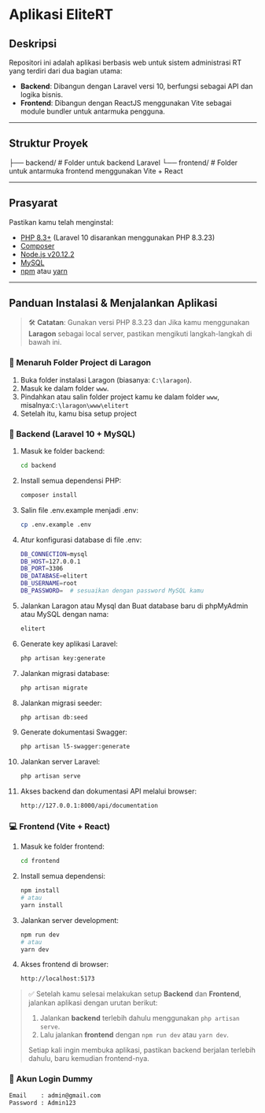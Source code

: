 # Aplikasi EliteRT



## Deskripsi  
Repositori ini adalah aplikasi berbasis web untuk sistem administrasi RT yang terdiri dari dua bagian utama:  
- **Backend**: Dibangun dengan Laravel versi 10, berfungsi sebagai API dan logika bisnis.  
- **Frontend**: Dibangun dengan ReactJS menggunakan Vite sebagai module bundler untuk antarmuka pengguna.

---

## Struktur Proyek
├── backend/ # Folder untuk backend Laravel
└── frontend/ # Folder untuk antarmuka frontend menggunakan Vite + React


---

## Prasyarat  
Pastikan kamu telah menginstal:
- [PHP 8.3+](https://www.php.net/) (Laravel 10 disarankan menggunakan PHP 8.3.23)
- [Composer](https://getcomposer.org/)
- [Node.js v20.12.2](https://nodejs.org/)
- [MySQL](https://www.mysql.com/)
- [npm](https://www.npmjs.com/) atau [yarn](https://yarnpkg.com/)

---

## Panduan Instalasi & Menjalankan Aplikasi  
> 🛠️ **Catatan**: Gunakan versi PHP 8.3.23 dan Jika kamu menggunakan **Laragon** sebagai local server, pastikan mengikuti langkah-langkah di bawah ini.

### 📁 Menaruh Folder Project di Laragon

1. Buka folder instalasi Laragon (biasanya: `C:\laragon`).
2. Masuk ke dalam folder `www`.
3. Pindahkan atau salin folder project kamu ke dalam folder `www`, misalnya:`C:\laragon\www\elitert`
4. Setelah itu, kamu bisa setup project
   
### 🔧 Backend (Laravel 10 + MySQL)

1. Masuk ke folder backend:
   ```bash
   cd backend
   
2. Install semua dependensi PHP:
   ```bash
   composer install
   
4. Salin file .env.example menjadi .env:
   ```bash
   cp .env.example .env
   
6. Atur konfigurasi database di file .env:
   ```bash
   DB_CONNECTION=mysql
   DB_HOST=127.0.0.1
   DB_PORT=3306
   DB_DATABASE=elitert
   DB_USERNAME=root
   DB_PASSWORD=  # sesuaikan dengan password MySQL kamu
   
8. Jalankan Laragon atau Mysql dan Buat database baru di phpMyAdmin atau MySQL dengan nama:
   ```bash
   elitert
   
10. Generate key aplikasi Laravel:
    ```bash
    php artisan key:generate
    
12. Jalankan migrasi database:
    ```bash
    php artisan migrate
    
14. Jalankan migrasi seeder:
    ```bash
    php artisan db:seed
    
16. Generate dokumentasi Swagger:
    ```bash
    php artisan l5-swagger:generate

18. Jalankan server Laravel:
    ```bash
    php artisan serve

20. Akses backend dan dokumentasi API melalui browser:
    ```bash
    http://127.0.0.1:8000/api/documentation


### 💻 Frontend (Vite + React)

1. Masuk ke folder frontend:
   ```bash
   cd frontend
   
3. Install semua dependensi:
   ```bash
   npm install
   # atau
   yarn install

5. Jalankan server development:
   ```bash
   npm run dev
   # atau
   yarn dev

7. Akses frontend di browser:
   ```bash
   http://localhost:5173

> ✅ Setelah kamu selesai melakukan setup **Backend** dan **Frontend**, jalankan aplikasi dengan urutan berikut:
> 1. Jalankan **backend** terlebih dahulu menggunakan `php artisan serve`.
> 2. Lalu jalankan **frontend** dengan `npm run dev` atau `yarn dev`.
> 
> Setiap kali ingin membuka aplikasi, pastikan backend berjalan terlebih dahulu, baru kemudian frontend-nya.

### 🔐 Akun Login Dummy
```bash
Email    : admin@gmail.com
Password : Admin123
